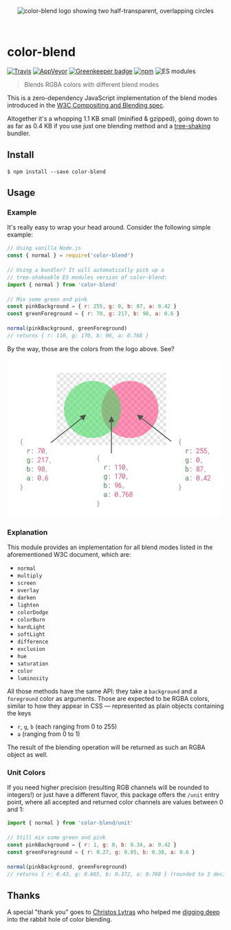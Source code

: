 <div align="center">
  <br>
  <br>

![color-blend logo showing two half-transparent, overlapping circles](https://cdn.jsdelivr.net/gh/Loilo/color-blend@61bf569ab93e02df2291f47585d3e554acc0c9a1/color-blend.svg)

  <br>
</div>

# color-blend

[![Travis](https://img.shields.io/travis/Loilo/color-blend.svg?label=unix&logo=travis)](https://travis-ci.org/Loilo/color-blend)
[![AppVeyor](https://img.shields.io/appveyor/ci/Loilo/color-blend.svg?label=windows&logo=appveyor)](https://ci.appveyor.com/project/Loilo/color-blend)
[![Greenkeeper badge](https://badges.greenkeeper.io/Loilo/color-blend.svg)](https://greenkeeper.io/)
[![npm](https://img.shields.io/npm/v/color-blend.svg)](https://npmjs.com/package/color-blend)
![ES modules](https://img.shields.io/badge/esm-tree--shakeable-green.svg?style=flat)

> Blends RGBA colors with different blend modes

This is a zero-dependency JavaScript implementation of the blend modes introduced in the [W3C Compositing and Blending spec](https://www.w3.org/TR/compositing-1/).

Altogether it's a whopping 1.1 KB small (minified & gzipped), going down to as far as 0.4 KB if you use just one blending method and a [tree-shaking](https://en.wikipedia.org/wiki/Tree_shaking) bundler.

## Install

```console
$ npm install --save color-blend
```

## Usage

### Example

It's really easy to wrap your head around. Consider the following simple example:

```js
// Using vanilla Node.js
const { normal } = require('color-blend')

// Using a bundler? It will automatically pick up a
// tree-shakeable ES modules version of color-blend:
import { normal } from 'color-blend'

// Mix some green and pink
const pinkBackground = { r: 255, g: 0, b: 87, a: 0.42 }
const greenForeground = { r: 70, g: 217, b: 98, a: 0.6 }

normal(pinkBackground, greenForeground)
// returns { r: 110, g: 170, b: 96, a: 0.768 }
```

By the way, those are the colors from the logo above. See?

![Visual representation of the example code](explanation.png)

### Explanation

This module provides an implementation for all blend modes listed in the aforementioned W3C document, which are:

- `normal`
- `multiply`
- `screen`
- `overlay`
- `darken`
- `lighten`
- `colorDodge`
- `colorBurn`
- `hardLight`
- `softLight`
- `difference`
- `exclusion`
- `hue`
- `saturation`
- `color`
- `luminosity`

All those methods have the same API: they take a `background` and a `foreground` color as arguments.
Those are expected to be RGBA colors, similar to how they appear in CSS — represented as plain objects containing the keys

- `r`, `g`, `b` (each ranging from 0 to 255)
- `a` (ranging from 0 to 1)

The result of the blending operation will be returned as such an RGBA object as well.

### Unit Colors

If you need higher precision (resulting RGB channels will be rounded to integers!) or just have a different flavor, this package offers the `/unit` entry point, where all accepted and returned color channels are values between 0 and 1:

```javascript
import { normal } from 'color-blend/unit'

// Still mix some green and pink
const pinkBackground = { r: 1, g: 0, b: 0.34, a: 0.42 }
const greenForeground = { r: 0.27, g: 0.85, b: 0.38, a: 0.6 }

normal(pinkBackground, greenForeground)
// returns { r: 0.43, g: 0.665, b: 0.372, a: 0.768 } (rounded to 3 decimals for brevity)
```

## Thanks

A special "thank you" goes to [Christos Lytras](https://github.com/clytras) who helped me [digging deep](https://stackoverflow.com/questions/40796852/mix-two-non-opaque-colors-with-hue-blend-mode) into the rabbit hole of color blending.
